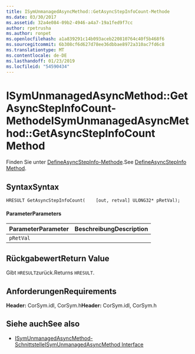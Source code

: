 ```yaml
---
title: ISymUnmanagedAsyncMethod::GetAsyncStepInfoCount-Methode
ms.date: 03/30/2017
ms.assetid: 32a4e084-09b2-4946-a4a7-19a1fed9f7cc
author: rpetrusha
ms.author: ronpet
ms.openlocfilehash: a1a839291c14b093aceb220810764c40f5b468f6
ms.sourcegitcommit: 6b308cf6d627d78ee36dbbae8972a310ac7fd6c8
ms.translationtype: MT
ms.contentlocale: de-DE
ms.lasthandoff: 01/23/2019
ms.locfileid: "54590434"
---
```

# <a name="isymunmanagedasyncmethodgetasyncstepinfocount-method"></a><span data-ttu-id="b9260-102">ISymUnmanagedAsyncMethod::GetAsyncStepInfoCount-Methode</span><span class="sxs-lookup"><span data-stu-id="b9260-102">ISymUnmanagedAsyncMethod::GetAsyncStepInfoCount Method</span></span>
<span data-ttu-id="b9260-103">Finden Sie unter [DefineAsyncStepInfo-Methode](../../../../docs/framework/unmanaged-api/diagnostics/isymunmanagedasyncmethodpropertieswriter-defineasyncstepinfo-method.md).</span><span class="sxs-lookup"><span data-stu-id="b9260-103">See [DefineAsyncStepInfo Method](../../../../docs/framework/unmanaged-api/diagnostics/isymunmanagedasyncmethodpropertieswriter-defineasyncstepinfo-method.md).</span></span>  
  
## <a name="syntax"></a><span data-ttu-id="b9260-104">Syntax</span><span class="sxs-lookup"><span data-stu-id="b9260-104">Syntax</span></span>  
  
```idl  
HRESULT GetAsyncStepInfoCount(    [out, retval] ULONG32* pRetVal);  
```  
  
#### <a name="parameters"></a><span data-ttu-id="b9260-105">Parameter</span><span class="sxs-lookup"><span data-stu-id="b9260-105">Parameters</span></span>  
  
|<span data-ttu-id="b9260-106">Parameter</span><span class="sxs-lookup"><span data-stu-id="b9260-106">Parameter</span></span>|<span data-ttu-id="b9260-107">Beschreibung</span><span class="sxs-lookup"><span data-stu-id="b9260-107">Description</span></span>|  
|---------------|-----------------|  
|`pRetVal`||  
  
## <a name="return-value"></a><span data-ttu-id="b9260-108">Rückgabewert</span><span class="sxs-lookup"><span data-stu-id="b9260-108">Return Value</span></span>  
 <span data-ttu-id="b9260-109">Gibt `HRESULT`zurück.</span><span class="sxs-lookup"><span data-stu-id="b9260-109">Returns `HRESULT`.</span></span>  
  
## <a name="requirements"></a><span data-ttu-id="b9260-110">Anforderungen</span><span class="sxs-lookup"><span data-stu-id="b9260-110">Requirements</span></span>  
 <span data-ttu-id="b9260-111">**Header:** CorSym.idl, CorSym.h</span><span class="sxs-lookup"><span data-stu-id="b9260-111">**Header:** CorSym.idl, CorSym.h</span></span>  
  
## <a name="see-also"></a><span data-ttu-id="b9260-112">Siehe auch</span><span class="sxs-lookup"><span data-stu-id="b9260-112">See also</span></span>
- [<span data-ttu-id="b9260-113">ISymUnmanagedAsyncMethod-Schnittstelle</span><span class="sxs-lookup"><span data-stu-id="b9260-113">ISymUnmanagedAsyncMethod Interface</span></span>](../../../../docs/framework/unmanaged-api/diagnostics/isymunmanagedasyncmethod-interface.md)
